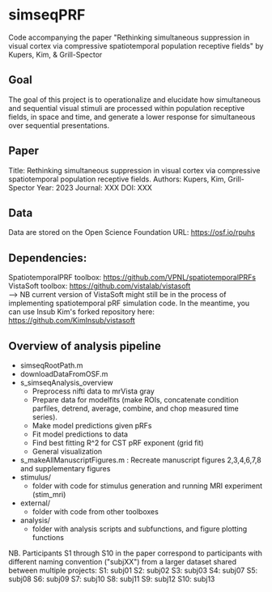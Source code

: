 # simseqPRF
Code accompanying the paper "Rethinking simultaneous suppression in visual cortex via compressive spatiotemporal population receptive fields" by Kupers, Kim, & Grill-Spector

## Goal
The goal of this project is to operationalize and elucidate how simultaneous and sequential visual stimuli are processed within population receptive fields, in space and time, and generate a lower response for simultaneous over sequential presentations.

## Paper
Title: Rethinking simultaneous suppression in visual cortex via compressive spatiotemporal population receptive fields.
Authors: Kupers, Kim, Grill-Spector
Year: 2023
Journal: XXX
DOI: XXX

## Data
Data are stored on the Open Science Foundation URL: https://osf.io/rpuhs

## Dependencies:
SpatiotemporalPRF toolbox: https://github.com/VPNL/spatiotemporalPRFs  
VistaSoft toolbox: https://github.com/vistalab/vistasoft  
--> NB current version of VistaSoft might still be in the process of implementing spatiotemporal pRF simulation code. In the meantime, you can use Insub Kim's forked repository here: https://github.com/KimInsub/vistasoft

## Overview of analysis pipeline
* simseqRootPath.m
* downloadDataFromOSF.m
* s_simseqAnalysis_overview
    - Preprocess nifti data to mrVista gray
    - Prepare data for modelfits (make ROIs, concatenate condition parfiles, detrend, average, combine, and chop measured time series).
    - Make model predictions given pRFs
    - Fit model predictions to data
    - Find best fitting R^2 for CST pRF exponent (grid fit)
    - General visualization
* s_makeAllManuscriptFigures.m : Recreate manuscript figures 2,3,4,6,7,8 and supplementary figures
* stimulus/
    - folder with code for stimulus generation and running MRI experiment (stim_mri)
* external/
    - folder with code from other toolboxes
* analysis/
    - folder with analysis scripts and subfunctions, and figure plotting functions

NB. Participants S1 through S10 in the paper correspond to participants with different naming convention ("subjXX") from a larger dataset shared between multiple projects:
S1: subj01
S2: subj02
S3: subj03
S4: subj07
S5: subj08
S6: subj09
S7: subj10
S8: subj11
S9: subj12
S10: subj13
